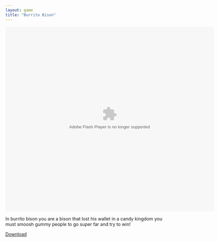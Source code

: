 ```yaml
---
layout: game
title: "Burrito Bison"
---
```


<object width="100" height="100">
    <embed src="buffalo-bison_cmg.swf" flashvars="" base="" quality="high" allowscriptaccess="always" allowfullscreen="true" bgcolor="" wmode="window" width="650" height="575" type="application/x-shockwave-flash" pluginspage="http://www.macromedia.com/go/getflashplayer">
</object>

<br>

In burrito bison you are a bison that lost his wallet in a candy kingdom you must smoosh gummy people to go super far and try to win!

<a href="buffalo-bison_cmg.swf" download class="btn btn-secondary">Download</a>